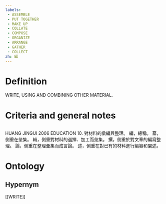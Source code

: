 ```yaml
---
labels: 
 - ASSEMBLE
 - PUT TOGETHER
 - MAKE UP
 - COLLATE
 - COMPOSE
 - ORGANIZE
 - ARRANGE
 - GATHER
 - COLLECT
zh: 編
---
```


# Definition
WRITE, USING AND COMBINING OTHER MATERIAL.
# Criteria and general notes
## 
HUANG JINGUI 2006
EDUCATION 10. 對材料的彙編與整理。
編，總稱。
纂，側重在彙集。
輯，側重對材料的選擇、加工而彙集。
撰，側重於對文章的編寫整理。
論，側重在整理彙集而成言論。
述，側重在對已有的材料進行編纂和闡述。
# Ontology

## Hypernym
[[WRITE]]